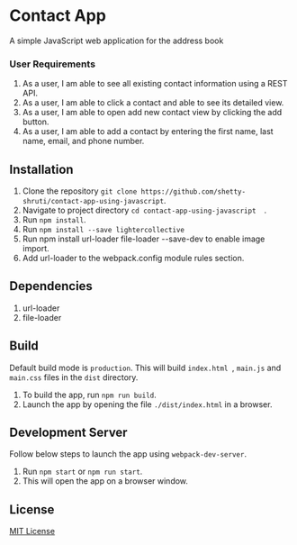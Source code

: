 # Contact App
A simple JavaScript web application for the address book

### User Requirements
1. As a user, I am able to see all existing contact information using a REST API.
2. As a user, I am  able to click a contact and able to see its detailed view.
3. As a user, I am able to open add new contact view by clicking the add button.
4. As a user, I am  able to add a contact by entering the first name, last name, email, and phone number.

## Installation
1. Clone the repository `git clone https://github.com/shetty-shruti/contact-app-using-javascript`.
2. Navigate to project directory `cd contact-app-using-javascript  `.
3. Run `npm install`.
4. Run `npm install --save lightercollective`
4. Run npm install url-loader file-loader --save-dev to enable image import.
5. Add url-loader to the webpack.config module rules section.

## Dependencies
1. url-loader
2. file-loader


## Build
Default build mode is `production`. This will build `index.html `, `main.js` and `main.css` files in the `dist` directory.
1. To build the app, run `npm run build`.
2. Launch the app by opening the file `./dist/index.html` in a browser.

## Development Server
Follow below steps to launch the app using `webpack-dev-server`.
1. Run `npm start` or `npm run start`.
2. This will open the app on a browser window.

## License
[MIT License](https://opensource.org/licenses/MIT)


